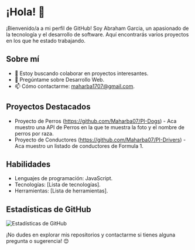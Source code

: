 # ¡Hola! 👋

¡Bienvenido/a a mi perfil de GitHub! Soy Abraham Garcia, un apasionado de la tecnología y el desarrollo de software. Aquí encontrarás varios proyectos en los que he estado trabajando.

## Sobre mí

- 👯 Estoy buscando colaborar en proyectos interesantes.
- 💬 Pregúntame sobre Desarrollo Web.
- 📫 Cómo contactarme: maharba1707@gmail.com.

## Proyectos Destacados

- Proyecto de Perros (https://github.com/Maharba07/PI-Dogs) - Aca muestro una API de Perros en la que te muestra la foto y el nombre de perros por raza.
- Proyecto de Conductores (https://github.com/Maharba07/PI-Drivers) - Aca muestro un listado de conductores de Formula 1.


## Habilidades

- Lenguajes de programación: JavaScript.
- Tecnologías: [Lista de tecnologías].
- Herramientas: [Lista de herramientas].

## Estadísticas de GitHub

![Estadísticas de GitHub]([https://github-readme-stats.vercel.app/api?username=TU_USUARIO&show_icons=true](https://github.com/Maharba07/PI-Dogs/pulse))

¡No dudes en explorar mis repositorios y contactarme si tienes alguna pregunta o sugerencia! 😊
